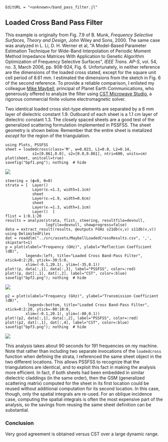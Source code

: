 ```@meta
EditURL = "<unknown>/band_pass_filter.jl"
```

## Loaded Cross Band Pass Filter
This example is originally from Fig. 7.9 of B. Munk, *Frequency Selective Surfaces,
Theory and Design,* John Wiley and Sons, 2000.  The same case was analyzed in L. Li,
D. H. Werner et al, "A Model-Based Parameter Estimation Technique for
Wide-Band Interpolation of Periodic Moment Method Impedance Matrices With Application to
Genetic Algorithm Optimization of Frequency Selective Surfaces", *IEEE Trans. AP-S*,
vol. 54, no. 3, March 2006, pp. 908-924, Fig. 6.  Unfortunately, in neither reference
are the dimensions of the loaded cross stated, except for the square unit cell
period of 8.61 mm.  I estimated the dimensions from the sketch in Fig. 6 of the second
reference.  To provide a reliable comparison, I enlisted my colleague
[Mike Maybell](https://www.linkedin.com/in/mike-maybell-308b77ba),
principal of Planet Earth Communications, who generously offered to
analyze the filter using
[CST Microwave Studio](https://www.3ds.com/products-services/simulia/products/cst-studio-suite/),
a rigorous commercial finite volume electromagnetic solver.

Two identical loaded cross slot-type elements are separated by a 6 mm layer of dielectric
constant 1.9.  Outboard of each sheet is a 1.1 cm layer of dielectric constant 1.3.
The closely spaced sheets are a good test of the generalized scattering formulation
implemented in PSSFSS.  The sheet geometry is shown below.  Remember that the entire
sheet is metalized *except* for the region of the triangulation.

```@example band_pass_filter
using Plots, PSSFSS
sheet = loadedcross(class='M', w=0.023, L1=0.8, L2=0.14,
            s1=[0.861,0.0], s2=[0.0,0.861], ntri=600, units=cm)
plot(sheet, unitcell=true)
savefig("bpf1.png"); nothing  # hide
```

![](bpf1.png)

```@example band_pass_filter
steering = (ϕ=0, θ=0)
strata = [  Layer()
            Layer(ϵᵣ=1.3, width=1.1cm)
            sheet
            Layer(ϵᵣ=1.9, width=0.6cm)
            sheet
            Layer(ϵᵣ=1.3, width=1.1cm)
            Layer()  ]
flist = 1:0.1:20
results = analyze(strata, flist, steering, resultfile=devnull,
                  logfile=devnull, showprogress=false)
data = extract_result(results, @outputs FGHz s21db(v,v) s11db(v,v))
using DelimitedFiles
dat = readdlm("../src/assets/MaybellLoadedCrossResults.csv", ',', skipstart=1)
p = plot(xlabel="Frequency (GHz)", ylabel="Reflection Coefficient (dB)",
         legend=:left, title="Loaded Cross Band-Pass Filter", xtick=0:2:20, ytick=-30:5:0,
         xlim=(-0.1,20.1), ylim=(-35,0.1))
plot!(p, data[:,1], data[:,3], label="PSSFSS", color=:red)
plot!(p, dat[:,1], dat[:,2], label="CST", color=:blue)
savefig("bpf2.png"); nothing  # hide
```

![](bpf2.png)

```@example band_pass_filter
p2 = plot(xlabel="Frequency (GHz)", ylabel="Transmission Coefficient (dB)",
          legend=:bottom, title="Loaded Cross Band-Pass Filter", xtick=0:2:20, ytick=-80:10:0,
         xlim=(-0.1,20.1), ylim=(-80,0.1))
plot!(p2, data[:,1], data[:,2], label="PSSFSS", color=:red)
plot!(p2, dat[:,1], dat[:,4], label="CST", color=:blue)
savefig("bpf3.png"); nothing  # hide
```

![](bpf3.png)

This analysis takes about 90 seconds for 191 frequencies on my machine.  Note that
rather than including two separate invocations of the `loadedcross` function when
defining the strata, I referenced the same sheet object in the two different locations.
This allows PSSFSS to recognize that the triangulations are identical, and to exploit
this fact in making the analysis more efficient.  In fact, if both sheets had been embedded
in similar dielectric claddings (in the same order), then the GSM (generalized scattering matrix)
computed for the sheet in its first location could be reused without additional computation for its
second location.  In this case, though, only the spatial integrals are re-used.  For an oblique
incidence case, computing the spatial integrals is often the most expensive part of the analysis,
so the savings from reusing the same sheet definition can be substantial.

### Conclusion
Very good agreement is obtained versus CST over a large dynamic range.

